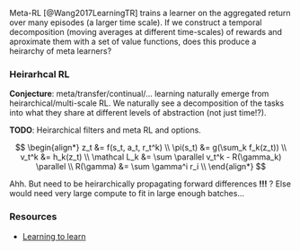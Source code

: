 Meta-RL [@Wang2017LearningTR] trains a learner on the aggregated return over many episodes (a larger time scale). If we construct a temporal decomposition (moving averages at different time-scales) of rewards and aproximate them with a set of value functions, does this produce a heirarchy of meta learners?


### Heirarhcal RL

__Conjecture__: meta/transfer/continual/... learning naturally emerge from heirarchical/multi-scale RL.
We naturally see a decomposition of the tasks into what they share at different levels of abstraction (not just time!?).

__TODO__: Heirarchical filters and meta RL and options.

$$
\begin{align*}
z_t &= f(s_t, a_t, r_t^k) \\
\pi(s_t) &= g(\sum_k f_k(z_t)) \\
v_t^k &= h_k(z_t) \\
\mathcal L_k &= \sum \parallel v_t^k - R(\gamma_k) \parallel \\
R(\gamma) &= \sum \gamma^i r_i \\
\end{align*}
$$

Ahh. But need to be heirarchically propagating forward differences __!!!__ ? Else would need very large compute to fit in large enough batches...

### Resources

- [Learning to learn](https://bair.berkeley.edu/blog/2017/07/18/learning-to-learn/)

